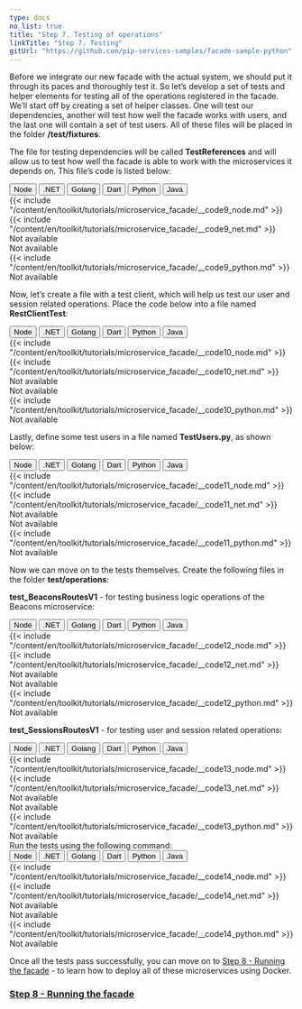 ```yaml
---
type: docs
no_list: true
title: "Step 7. Testing of operations"
linkTitle: "Step 7. Testing" 
gitUrl: "https://github.com/pip-services-samples/facade-sample-python"
---
```


Before we integrate our new facade with the actual system, we should put it through its paces and thoroughly test it. So let’s develop a set of tests and helper elements for testing all of the operations registered in the facade. We’ll start off by creating a set of helper classes. One will test our dependencies, another will test how well the facade works with users, and the last one will contain a set of test users. All of these files will be placed in the folder **/test/fixtures**.

The file for testing dependencies will be called **TestReferences** and will allow us to test how well the facade is able to work with the microservices it depends on. This file’s code is listed below:

<div class="content-tab-selector">
	<div class="btn-group tab-selector-btn-group" role="group" aria-label="Language selector">
	  <button type="button" class="btn btn-outline-secondary lang-select-btn">Node</button>
	  <button type="button" class="btn btn-outline-secondary lang-select-btn">.NET</button>
	  <button type="button" class="btn btn-outline-secondary lang-select-btn">Golang</button>
	  <button type="button" class="btn btn-outline-secondary lang-select-btn">Dart</button>
	  <button type="button" class="btn btn-outline-secondary lang-select-btn">Python</button>
	  <button type="button" class="btn btn-outline-secondary lang-select-btn">Java</button>
	</div>

<div class="content-tab-section">
  {{< include "/content/en/toolkit/tutorials/microservice_facade/__code9_node.md" >}}  
</div>

<div class="content-tab-section">
  {{< include "/content/en/toolkit/tutorials/microservice_facade/__code9_net.md" >}}    
</div>

<div class="content-tab-section">
  Not available  
</div>

<div class="content-tab-section">
  Not available   
</div>

<div class="content-tab-section">
  {{< include "/content/en/toolkit/tutorials/microservice_facade/__code9_python.md" >}}
</div>

<div class="content-tab-section">
  Not available  
</div>

</div>

Now, let’s create a file with a test client, which will help us test our user and session related operations. Place the code below into a file named **RestClientTest**:

<div class="content-tab-selector">
	<div class="btn-group tab-selector-btn-group" role="group" aria-label="Language selector">
	  <button type="button" class="btn btn-outline-secondary lang-select-btn">Node</button>
	  <button type="button" class="btn btn-outline-secondary lang-select-btn">.NET</button>
	  <button type="button" class="btn btn-outline-secondary lang-select-btn">Golang</button>
	  <button type="button" class="btn btn-outline-secondary lang-select-btn">Dart</button>
	  <button type="button" class="btn btn-outline-secondary lang-select-btn">Python</button>
	  <button type="button" class="btn btn-outline-secondary lang-select-btn">Java</button>
	</div>

<div class="content-tab-section">
  {{< include "/content/en/toolkit/tutorials/microservice_facade/__code10_node.md" >}}  
</div>

<div class="content-tab-section">
  {{< include "/content/en/toolkit/tutorials/microservice_facade/__code10_net.md" >}}    
</div>

<div class="content-tab-section">
  Not available  
</div>

<div class="content-tab-section">
  Not available   
</div>

<div class="content-tab-section">
  {{< include "/content/en/toolkit/tutorials/microservice_facade/__code10_python.md" >}}
</div>

<div class="content-tab-section">
  Not available  
</div>

</div>

Lastly, define some test users in a file named **TestUsers.py**, as shown below:

<div class="content-tab-selector">
	<div class="btn-group tab-selector-btn-group" role="group" aria-label="Language selector">
	  <button type="button" class="btn btn-outline-secondary lang-select-btn">Node</button>
	  <button type="button" class="btn btn-outline-secondary lang-select-btn">.NET</button>
	  <button type="button" class="btn btn-outline-secondary lang-select-btn">Golang</button>
	  <button type="button" class="btn btn-outline-secondary lang-select-btn">Dart</button>
	  <button type="button" class="btn btn-outline-secondary lang-select-btn">Python</button>
	  <button type="button" class="btn btn-outline-secondary lang-select-btn">Java</button>
	</div>

<div class="content-tab-section">
  {{< include "/content/en/toolkit/tutorials/microservice_facade/__code11_node.md" >}}  
</div>

<div class="content-tab-section">
  {{< include "/content/en/toolkit/tutorials/microservice_facade/__code11_net.md" >}}    
</div>

<div class="content-tab-section">
  Not available  
</div>

<div class="content-tab-section">
  Not available   
</div>

<div class="content-tab-section">
  {{< include "/content/en/toolkit/tutorials/microservice_facade/__code11_python.md" >}}
</div>

<div class="content-tab-section">
  Not available  
</div>

</div>

Now we can move on to the tests themselves. Create the following files in the folder **test/operations**:

**test_BeaconsRoutesV1** - for testing business logic operations of the Beacons microservice:

<div class="content-tab-selector">
	<div class="btn-group tab-selector-btn-group" role="group" aria-label="Language selector">
	  <button type="button" class="btn btn-outline-secondary lang-select-btn">Node</button>
	  <button type="button" class="btn btn-outline-secondary lang-select-btn">.NET</button>
	  <button type="button" class="btn btn-outline-secondary lang-select-btn">Golang</button>
	  <button type="button" class="btn btn-outline-secondary lang-select-btn">Dart</button>
	  <button type="button" class="btn btn-outline-secondary lang-select-btn">Python</button>
	  <button type="button" class="btn btn-outline-secondary lang-select-btn">Java</button>
	</div>

<div class="content-tab-section">
  {{< include "/content/en/toolkit/tutorials/microservice_facade/__code12_node.md" >}}  
</div>

<div class="content-tab-section">
  {{< include "/content/en/toolkit/tutorials/microservice_facade/__code12_net.md" >}}    
</div>

<div class="content-tab-section">
  Not available  
</div>

<div class="content-tab-section">
  Not available   
</div>

<div class="content-tab-section">
  {{< include "/content/en/toolkit/tutorials/microservice_facade/__code12_python.md" >}}
</div>

<div class="content-tab-section">
  Not available  
</div>

</div>

**test_SessionsRoutesV1** - for testing user and session related operations:

<div class="content-tab-selector">
	<div class="btn-group tab-selector-btn-group" role="group" aria-label="Language selector">
	  <button type="button" class="btn btn-outline-secondary lang-select-btn">Node</button>
	  <button type="button" class="btn btn-outline-secondary lang-select-btn">.NET</button>
	  <button type="button" class="btn btn-outline-secondary lang-select-btn">Golang</button>
	  <button type="button" class="btn btn-outline-secondary lang-select-btn">Dart</button>
	  <button type="button" class="btn btn-outline-secondary lang-select-btn">Python</button>
	  <button type="button" class="btn btn-outline-secondary lang-select-btn">Java</button>
	</div>

<div class="content-tab-section">
  {{< include "/content/en/toolkit/tutorials/microservice_facade/__code13_node.md" >}}  
</div>

<div class="content-tab-section">
  {{< include "/content/en/toolkit/tutorials/microservice_facade/__code13_net.md" >}}    
</div>

<div class="content-tab-section">
  Not available  
</div>

<div class="content-tab-section">
  Not available   
</div>

<div class="content-tab-section">
  {{< include "/content/en/toolkit/tutorials/microservice_facade/__code13_python.md" >}}
</div>

<div class="content-tab-section">
  Not available  
</div>

</div>
Run the tests using the following command:

<div class="content-tab-selector">
	<div class="btn-group tab-selector-btn-group" role="group" aria-label="Language selector">
	  <button type="button" class="btn btn-outline-secondary lang-select-btn">Node</button>
	  <button type="button" class="btn btn-outline-secondary lang-select-btn">.NET</button>
	  <button type="button" class="btn btn-outline-secondary lang-select-btn">Golang</button>
	  <button type="button" class="btn btn-outline-secondary lang-select-btn">Dart</button>
	  <button type="button" class="btn btn-outline-secondary lang-select-btn">Python</button>
	  <button type="button" class="btn btn-outline-secondary lang-select-btn">Java</button>
	</div>

<div class="content-tab-section">
  {{< include "/content/en/toolkit/tutorials/microservice_facade/__code14_node.md" >}}  
</div>

<div class="content-tab-section">
  {{< include "/content/en/toolkit/tutorials/microservice_facade/__code14_net.md" >}}    
</div>

<div class="content-tab-section">
  Not available  
</div>

<div class="content-tab-section">
  Not available   
</div>

<div class="content-tab-section">
  {{< include "/content/en/toolkit/tutorials/microservice_facade/__code14_python.md" >}}
</div>

<div class="content-tab-section">
  Not available  
</div>

</div>

Once all the tests pass successfully, you can move on to [Step 8 - Running the facade](../step7) - to learn how to deploy all of these microservices using Docker.


<span class="hide-title-link">

### [Step 8 - Running the facade](../step7)

</span>
